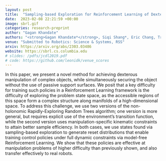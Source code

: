 ```yaml
---
layout: post
title:  "Sampling-based Exploration for Reinforcement Learning of Dexterous Manipulation"
date:  2023-02-08 22:21:59 +00:00
image: sbrl.gif
categories: research-preprint
author: "Gagan Khandate"
authors: "<strong>Gagan Khandate*</strong>, Siqi Shang*, Eric Chang, Tristan Luca Saidi, Johnson Adams, Matei Ciocarlie"
venue: "Submitted to Robotics: Science & Systems, RSS"
arxiv: https://arxiv.org/abs/2303.03486
website: https://sbrl.cs.columbia.edu
# slides: /pdfs/jcdl2019.pdf
# code: https://github.com/leonidk/venue_scores
---
```

In this paper, we present a novel method for
achieving dexterous manipulation of complex objects, while
simultaneously securing the object without the use of passive
support surfaces. We posit that a key difficulty for training such
policies in a Reinforcement Learning framework is the difficulty
of exploring the problem state space, as the accessible regions
of this space form a complex structure along manifolds of a
high-dimensional space. To address this challenge, we use two
versions of the non-holonomic Rapidly-Exploring Random Trees
algorithm; one version is more general, but requires explicit
use of the environment’s transition function, while the second
version uses manipulation-specific kinematic constraints to attain
better sample efficiency. In both cases, we use states found via
sampling-based exploration to generate reset distributions that
enable training control policies under full dynamic constraints
via model-free Reinforcement Learning. We show that these
policies are effective at manipulation problems of higher difficulty
than previously shown, and also transfer effectively to real
robots.